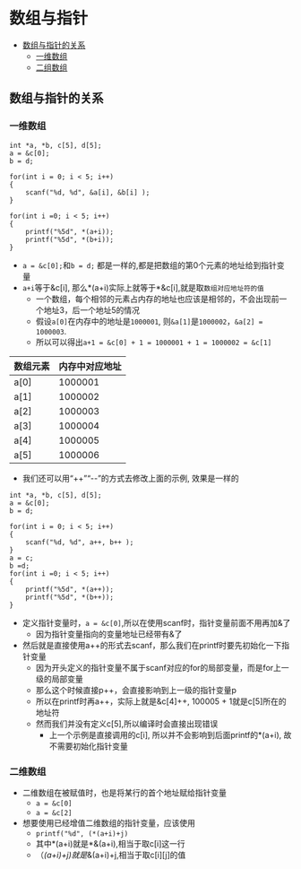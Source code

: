 # 数组与指针

* [数组与指针的关系](#数组与指针的关系)
  * [一维数组](#一维数组)
  * [二组数组](#二维数组)

## 数组与指针的关系
### 一维数组
```
int *a, *b, c[5], d[5];
a = &c[0];
b = d;

for(int i = 0; i < 5; i++)
{
	scanf("%d, %d", &a[i], &b[i] );
}

for(int i =0; i < 5; i++)
{
	printf("%5d", *(a+i));
	printf("%5d", *(b+i));
}
```

* `a = &c[0];`和`b = d;` 都是一样的,都是把数组的第0个元素的地址给到指针变量
* `a+i`等于&c[i], 那么*(a+i)实际上就等于*&c[i],就是取`数组对应地址符的值`
  * 一个数组，每个相邻的元素占内存的地址也应该是相邻的，不会出现前一个地址3，后一个地址5的情况
  * 假设`a[0]`在内存中的地址是`1000001`, 则`&a[1]`是`1000002`，`&a[2] = 1000003`.
  * 所以可以得出`a+1 = &c[0] + 1 = 1000001 + 1 = 1000002 = &c[1]`

| 数组元素 | 内存中对应地址 |
|-----|-----|
| a[0] | 1000001 |
| a[1] | 1000002 |
| a[2] | 1000003 |
| a[3] | 1000004 |
| a[4] | 1000005 |
| a[5] | 1000006 |

* 我们还可以用“++”“--”的方式去修改上面的示例, 效果是一样的
```
int *a, *b, c[5], d[5];
a = &c[0];
b = d;

for(int i = 0; i < 5; i++)
{
    scanf("%d, %d", a++, b++ );
}
a = c;
b =d;
for(int i =0; i < 5; i++)
{
    printf("%5d", *(a++));
    printf("%5d", *(b++));
}
```
  * 定义指针变量时，`a = &c[0]`,所以在使用scanf时，指针变量前面不用再加&了
    * 因为指针变量指向的变量地址已经带有&了
  * 然后就是直接使用a++的形式去scanf，那么我们在printf时要先初始化一下指针变量
    * 因为开头定义的指针变量不属于scanf对应的for的局部变量，而是for上一级的局部变量
	* 那么这个时候直接p++，会直接影响到上一级的指针变量p
	* 所以在printf时再a++，实际上就是&c[4]++, 100005 + 1就是c[5]所在的地址符
	* 然而我们并没有定义c[5],所以编译时会直接出现错误
	  * 上一个示例是直接调用的c[i], 所以并不会影响到后面printf的*(a+i), 故不需要初始化指针变量

### 二维数组

* 二维数组在被赋值时，也是将某行的首个地址赋给指针变量
  * `a = &c[0]`
  * `a = &c[2]`
* 想要使用已经增值二维数组的指针变量，应该使用
  * `printf("%d", (*(a+i)+j)`
  * 其中*(a+i)就是*&(a+i),相当于取c[i]这一行
  * （*(a+i)+j)就是*&(a+i)+j,相当于取c[i][j]的值

